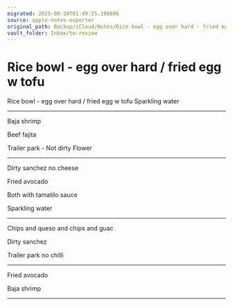 ```yaml
---
migrated: 2025-09-20T01:49:25.198896
source: apple-notes-exporter
original_path: Backup/iCloud/Notes/Rice bowl - egg over hard - fried egg w tofu.md
vault_folder: Inbox/to-review
---
```

# Rice bowl - egg over hard / fried egg w tofu

Rice bowl - egg over hard / fried egg w tofu
Sparkling water 

-------

Baja shrimp 

Beef fajita

Trailer park - Not dirty
Flower 

---

Dirty sanchez no cheese

Fried avocado 

Both with tamatilo sauce

Sparkling water

----

Chips and queso and chips and guac 

Dirty sanchez 

Trailer park no chilli

----

Fried avocado 

Baja shrimp

----

